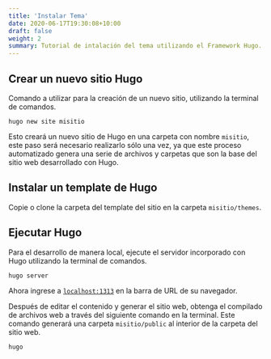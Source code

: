 ```yaml
---
title: 'Instalar Tema'
date: 2020-06-17T19:30:08+10:00
draft: false
weight: 2
summary: Tutorial de intalación del tema utilizando el Framework Hugo.
---
```


<!-- Contenido del Post -->

## Crear un nuevo sitio Hugo

Comando a utilizar para la creación de un nuevo sitio, utilizando la terminal de comandos.

```
hugo new site misitio
```

Esto creará un nuevo sitio de Hugo en una carpeta con nombre `misitio`, este paso será necesario realizarlo sólo una vez, ya que este proceso automatizado genera una serie de archivos y carpetas que son la base del sitio web desarrollado con Hugo. 

## Instalar un template de Hugo

Copie o clone la carpeta del template del sitio en la carpeta `misitio/themes`.

## Ejecutar Hugo

Para el desarrollo de manera local, ejecute el servidor incorporado con Hugo utilizando la terminal de comandos.

```
hugo server
```

Ahora ingrese a [`localhost:1313`](http://localhost:1313) en la barra de URL de su navegador.

Después de editar el contenido y generar el sitio web, obtenga el compilado de archivos web a través del siguiente comando en la terminal. Este comando generará una carpeta `misitio/public` al interior de la carpeta del sitio web.

```
hugo
```


